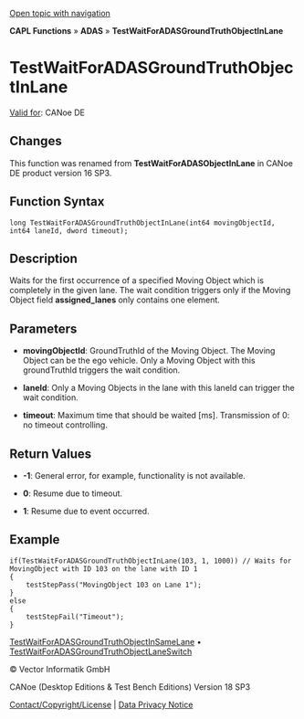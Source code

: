[Open topic with navigation](../../../../../CANoeDEFamily.htm#Topics/CAPLFunctions/ADAS/Functions/CAPLfunctionTestWaitForADASGroundTruthObjectInLane.md)

**CAPL Functions** » **ADAS** » **TestWaitForADASGroundTruthObjectInLane**

# TestWaitForADASGroundTruthObjectInLane

[Valid for](../../../Shared/FeatureAvailability.md): CANoe DE

## Changes

This function was renamed from **TestWaitForADASObjectInLane** in CANoe DE product version 16 SP3.

## Function Syntax

```plaintext
long TestWaitForADASGroundTruthObjectInLane(int64 movingObjectId, int64 laneId, dword timeout);
```

## Description

Waits for the first occurrence of a specified Moving Object which is completely in the given lane. The wait condition triggers only if the Moving Object field **assigned_lanes** only contains one element.

## Parameters

- **movingObjectId**: GroundTruthId of the Moving Object. The Moving Object can be the ego vehicle. Only a Moving Object with this groundTruthId triggers the wait condition.

- **laneId**: Only a Moving Objects in the lane with this laneId can trigger the wait condition.

- **timeout**: Maximum time that should be waited [ms]. Transmission of 0: no timeout controlling.

## Return Values

- **-1**: General error, for example, functionality is not available.

- **0**: Resume due to timeout.

- **1**: Resume due to event occurred.

## Example

```plaintext
if(TestWaitForADASGroundTruthObjectInLane(103, 1, 1000)) // Waits for MovingObject with ID 103 on the lane with ID 1
{
    testStepPass("MovingObject 103 on Lane 1");
}
else
{
    testStepFail("Timeout");
}
```

[TestWaitForADASGroundTruthObjectInSameLane](CAPLfunctionTestWaitForADASGroundTruthObjectInSameLane.md) • [TestWaitForADASGroundTruthObjectLaneSwitch](CAPLfunctionTestWaitForADASGroundTruthObjectLaneSwitch.md)

© Vector Informatik GmbH

CANoe (Desktop Editions & Test Bench Editions) Version 18 SP3

[Contact/Copyright/License](../../../Shared/ContactCopyrightLicense.md) | [Data Privacy Notice](https://www.vector.com/int/en/company/get-info/privacy-policy/)